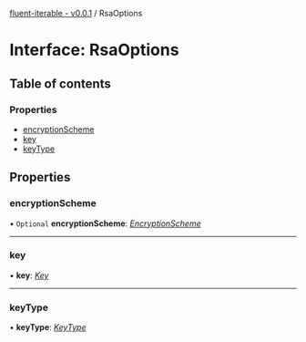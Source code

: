 [fluent-iterable - v0.0.1](../README.md) / RsaOptions

# Interface: RsaOptions

## Table of contents

### Properties

- [encryptionScheme](rsaoptions.md#encryptionscheme)
- [key](rsaoptions.md#key)
- [keyType](rsaoptions.md#keytype)

## Properties

### encryptionScheme

• `Optional` **encryptionScheme**: [*EncryptionScheme*](../enums/encryptionscheme.md)

___

### key

• **key**: [*Key*](../README.md#key)

___

### keyType

• **keyType**: [*KeyType*](../enums/keytype.md)
